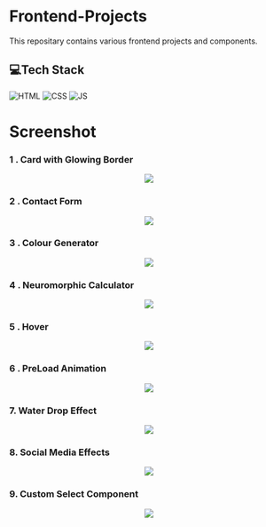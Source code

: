 # Frontend-Projects
This repositary contains various frontend projects and components.

## 💻Tech Stack
 
 
  
![HTML](https://img.shields.io/badge/html5%20-%23E34F26.svg?&style=for-the-badge&logo=html5&logoColor=white)
![CSS](https://img.shields.io/badge/css3%20-%231572B6.svg?&style=for-the-badge&logo=css3&logoColor=white)
![JS](https://img.shields.io/badge/javascript%20-%23323330.svg?&style=for-the-badge&logo=javascript&logoColor=%23F7DF1E)

# Screenshot 

### 1 . Card with Glowing Border

<p align="center">
    <a href="https://github.com/neha030"><img src="https://github.com/neha030/Frontend-Projects/blob/main/Screenshots/Card%20with%20Glowing%20Border.png" /></a>
</p>


### 2 . Contact Form 

<p align="center">
    <a href="https://github.com/neha030"><img src="https://github.com/neha030/Frontend-Projects/blob/main/Screenshots/Contact%20Form.png" /></a>
</p>


### 3 . Colour Generator 

<p align="center">
    <a href="https://github.com/neha030"><img src="https://github.com/neha030/Frontend-Projects/blob/main/Screenshots/Colour%20Generator.png" /></a>
</p>


### 4 .  Neuromorphic Calculator

<p align="center">
    <a href="https://github.com/neha030"><img src="https://github.com/neha030/Frontend-Projects/blob/main/Screenshots/Neuromorphic%20Calculator.png" /></a>
</p>


### 5 .  Hover

<p align="center">
    <a href="https://github.com/neha030"><img src="https://github.com/neha030/Frontend-Projects/blob/main/Screenshots/Hover.png" /></a>
</p>


### 6 .  PreLoad Animation

<p align="center">
    <a href="https://github.com/neha030"><img src="https://github.com/neha030/Frontend-Projects/blob/main/Screenshots/PreLoad%20Animation.png" /></a>
</p>


### 7. Water Drop Effect 

<p align="center">
    <a href="https://github.com/neha030"><img src="https://github.com/neha030/Frontend-Projects/blob/main/Screenshots/Water%20drop%20effect.png" /></a>
</p>


### 8. Social Media Effects 

<p align="center">
    <a href="https://github.com/neha030"><img src="https://github.com/neha030/Frontend-Projects/blob/main/Screenshots/Social%20Media%20Effects.png" /></a>
</p>



### 9.  Custom Select Component

<p align="center">
    <a href="https://github.com/neha030"><img src="https://github.com/neha030/Frontend-Projects/blob/main/Screenshots/Social%20Media%20Effects.png" /></a>
</p>

